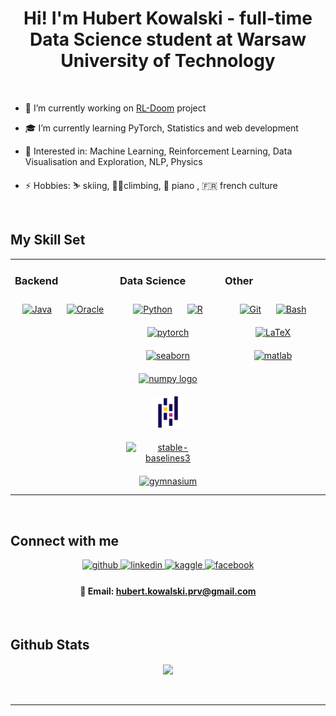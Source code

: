 ### <h1 align="center">Hi! I'm Hubert Kowalski - full-time Data Science student at Warsaw University of Technology </h1>  

<br>

- 🔭 I’m currently working on [RL-Doom](https://github.com/AdamKaniasty/RL-Doom) project  
  

- 🎓 I’m currently learning PyTorch, Statistics and web development  
  

- 👀 Interested in: Machine Learning, Reinforcement Learning, Data Visualisation and Exploration, NLP, Physics  
  

- ⚡ Hobbies: ⛷️ skiing,  🧗‍♂️climbing, 🎹 piano , 🇫🇷 french culture   
  

<br/>  


## My Skill Set  
<table align="center"><tr><td valign="top" width="33%">



### Backend  
<div align="center">  
<a href="https://www.java.com/" target="_blank"><img style="margin: 10px" src="https://profilinator.rishav.dev/skills-assets/java-original-wordmark.svg" alt="Java" height="50" /></a>  
<a href="https://www.oracle.com/in/index.html" target="_blank"><img style="margin: 10px" src="https://profilinator.rishav.dev/skills-assets/oracle-original.svg" alt="Oracle" height="50" /></a> 

</div>

</td><td valign="top" width="33%">



### Data Science  
<div align="center">  
<a href="https://www.python.org/" target="_blank"><img style="margin: 10px" src="https://profilinator.rishav.dev/skills-assets/python-original.svg" alt="Python" height="50" /></a>  
<a href="https://www.r-project.org/" target="_blank"><img style="margin: 10px" src="https://profilinator.rishav.dev/skills-assets/r.svg" alt="R" height="50" /></a>  
<a href="https://pytorch.org/" target="_blank"><img style="margin: 10px" src="https://profilinator.rishav.dev/skills-assets/pytorch-icon.svg" alt="pytorch" height="50" /></a>  

  <a href="https://seaborn.pydata.org/" target="_blank" rel="noreferrer">
<img src="https://seaborn.pydata.org/_images/logo-mark-lightbg.svg" alt="seaborn" style="margin: 10px"  height="50"/> </a> 
  <a href="https://www.numpy.org" rel="noreferrer"> 
<img src="https://cdn.jsdelivr.net/gh/devicons/devicon/icons/numpy/numpy-original.svg" height="50" style="margin: 10px" alt="numpy logo"  /> </a>
  <a href="https://pandas.pydata.org/" target="_blank" rel="noreferrer"> 
<img src="https://raw.githubusercontent.com/devicons/devicon/2ae2a900d2f041da66e950e4d48052658d850630/icons/pandas/pandas-original.svg" alt="pandas" style="margin: 10px" height="50"/> </a>
  <a href="https://stable-baselines.readthedocs.io/en/master/" target="_blank" rel="noreferrerv">
<img src="https://stable-baselines.readthedocs.io/en/master/_static/logo.png" alt="stable-baselines3" style="margin: 10px"  height="50"/> </a> 
  <a href="https://gymnasium.farama.org/index.html" target="_blank" rel="noreferrerv">
<img src="https://gymnasium.farama.org/_images/gymnasium-text.png" alt="gymnasium" style="margin: 10px"  height="50"/> </a> 

</div>

</td><td valign="top" width="33%">



### Other  
<div align="center">  
<a href="https://github.com/" target="_blank"><img style="margin: 10px" src="https://profilinator.rishav.dev/skills-assets/git-scm-icon.svg" alt="Git" height="50" /></a>  
<a href="https://www.gnu.org/software/bash/" target="_blank"><img style="margin: 10px" src="https://profilinator.rishav.dev/skills-assets/gnu_bash-icon.svg" alt="Bash" height="50" /></a>  
<a href="https://www.latex-project.org/" target="_blank"><img style="margin: 10px" src="https://profilinator.rishav.dev/skills-assets/latex.png" alt="LaTeX" height="50" /></a>  
  <a href="https://www.mathworks.com/products/matlab.html" target="_blank" rel="noreferrerv">
<img src="https://de.mathworks.com/company/technical-articles/the-mathworks-logo-is-an-eigenfunction-of-the-wave-equation/_jcr_content/mainParsys/image_2.adapt.full.medium.gif/1469941373397.gif" alt="matlab" style="margin: 10px"  height="50"/> </a> 

</div>

</td></tr></table>  

<br/>  


## Connect with me  
<div align="center">
<a href="https://github.com/kowalskihubert" target="_blank">
<img src=https://img.shields.io/badge/github-%2324292e.svg?&style=for-the-badge&logo=github&logoColor=white alt=github style="margin-bottom: 5px;" />
</a>
<a href="https://linkedin.com/in/hubert-kowalski-1b19bb1a3" target="_blank">
<img src=https://img.shields.io/badge/linkedin-%231E77B5.svg?&style=for-the-badge&logo=linkedin&logoColor=white alt=linkedin style="margin-bottom: 5px;" />
</a>
<a href="https://www.kaggle.com/kowalskihubert" target="_blank">
<img src=https://img.shields.io/badge/kaggle-%2344BAE8.svg?&style=for-the-badge&logo=kaggle&logoColor=white alt=kaggle style="margin-bottom: 5px;" />
</a>
<a href="https://www.facebook.com/hubert.hubert.3538" target="_blank">
<img src=https://img.shields.io/badge/facebook-%232E87FB.svg?&style=for-the-badge&logo=facebook&logoColor=white alt=facebook style="margin-bottom: 5px;" />
</a>  
</div>  
  

#### <div align="center">📩 Email: hubert.kowalski.prv@gmail.com</div>  
  

<br/>  


## Github Stats  
<div align="center"><img src="https://github-readme-stats.vercel.app/api/top-langs/?username=kowalskihubert&hide_border=true&layout=compact&langs_count=8&hide=html" align="center" /></div>

<br/>  

<div align="center"></div>
<br />

----
